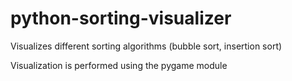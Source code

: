# python-sorting-visualizer
Visualizes different sorting algorithms (bubble sort, insertion sort)

Visualization is performed using the pygame module
